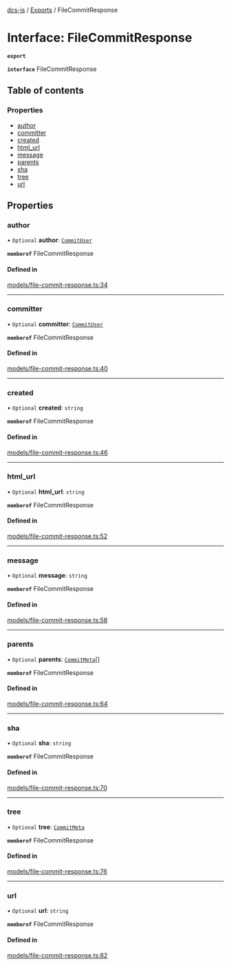 [dcs-js](../README.md) / [Exports](../modules.md) / FileCommitResponse

# Interface: FileCommitResponse

**`export`**

**`interface`** FileCommitResponse

## Table of contents

### Properties

- [author](FileCommitResponse.md#author)
- [committer](FileCommitResponse.md#committer)
- [created](FileCommitResponse.md#created)
- [html\_url](FileCommitResponse.md#html_url)
- [message](FileCommitResponse.md#message)
- [parents](FileCommitResponse.md#parents)
- [sha](FileCommitResponse.md#sha)
- [tree](FileCommitResponse.md#tree)
- [url](FileCommitResponse.md#url)

## Properties

### <a id="author" name="author"></a> author

• `Optional` **author**: [`CommitUser`](CommitUser.md)

**`memberof`** FileCommitResponse

#### Defined in

[models/file-commit-response.ts:34](https://github.com/unfoldingWord/dcs-js/blob/42a7ab5/models/file-commit-response.ts#L34)

___

### <a id="committer" name="committer"></a> committer

• `Optional` **committer**: [`CommitUser`](CommitUser.md)

**`memberof`** FileCommitResponse

#### Defined in

[models/file-commit-response.ts:40](https://github.com/unfoldingWord/dcs-js/blob/42a7ab5/models/file-commit-response.ts#L40)

___

### <a id="created" name="created"></a> created

• `Optional` **created**: `string`

**`memberof`** FileCommitResponse

#### Defined in

[models/file-commit-response.ts:46](https://github.com/unfoldingWord/dcs-js/blob/42a7ab5/models/file-commit-response.ts#L46)

___

### <a id="html_url" name="html_url"></a> html\_url

• `Optional` **html\_url**: `string`

**`memberof`** FileCommitResponse

#### Defined in

[models/file-commit-response.ts:52](https://github.com/unfoldingWord/dcs-js/blob/42a7ab5/models/file-commit-response.ts#L52)

___

### <a id="message" name="message"></a> message

• `Optional` **message**: `string`

**`memberof`** FileCommitResponse

#### Defined in

[models/file-commit-response.ts:58](https://github.com/unfoldingWord/dcs-js/blob/42a7ab5/models/file-commit-response.ts#L58)

___

### <a id="parents" name="parents"></a> parents

• `Optional` **parents**: [`CommitMeta`](CommitMeta.md)[]

**`memberof`** FileCommitResponse

#### Defined in

[models/file-commit-response.ts:64](https://github.com/unfoldingWord/dcs-js/blob/42a7ab5/models/file-commit-response.ts#L64)

___

### <a id="sha" name="sha"></a> sha

• `Optional` **sha**: `string`

**`memberof`** FileCommitResponse

#### Defined in

[models/file-commit-response.ts:70](https://github.com/unfoldingWord/dcs-js/blob/42a7ab5/models/file-commit-response.ts#L70)

___

### <a id="tree" name="tree"></a> tree

• `Optional` **tree**: [`CommitMeta`](CommitMeta.md)

**`memberof`** FileCommitResponse

#### Defined in

[models/file-commit-response.ts:76](https://github.com/unfoldingWord/dcs-js/blob/42a7ab5/models/file-commit-response.ts#L76)

___

### <a id="url" name="url"></a> url

• `Optional` **url**: `string`

**`memberof`** FileCommitResponse

#### Defined in

[models/file-commit-response.ts:82](https://github.com/unfoldingWord/dcs-js/blob/42a7ab5/models/file-commit-response.ts#L82)
